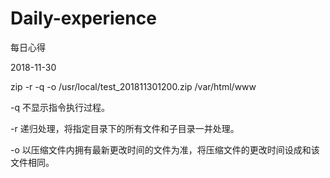 # Daily-experience
每日心得

2018-11-30

zip -r -q -o /usr/local/test_201811301200.zip  /var/html/www

-q   不显示指令执行过程。

-r   递归处理，将指定目录下的所有文件和子目录一并处理。

-o   以压缩文件内拥有最新更改时间的文件为准，将压缩文件的更改时间设成和该文件相同。

